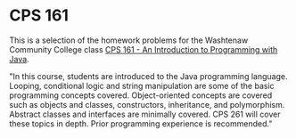 # CPS 161

This is a selection of the homework problems for the Washtenaw Community College class [CPS 161 - An Introduction to Programming with Java](https://catalog.wccnet.edu/current/courses/cps-161.php).

"In this course, students are introduced to the Java programming language. Looping, conditional logic and string manipulation are some of the basic programming concepts covered. Object-oriented concepts are covered such as objects and classes, constructors, inheritance, and polymorphism. Abstract classes and interfaces are minimally covered. CPS 261 will cover these topics in depth. Prior programming experience is recommended."
